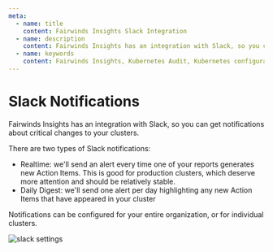 ```yaml
---
meta:
  - name: title
    content: Fairwinds Insights Slack Integration
  - name: description
    content: Fairwinds Insights has an integration with Slack, so you can get notifications about critical changes to your clusters.
  - name: keywords
    content: Fairwinds Insights, Kubernetes Audit, Kubernetes configuration validation, Slack Integration
---
```

# Slack Notifications

Fairwinds Insights has an integration with Slack, so you can get notifications
about critical changes to your clusters.

There are two types of Slack notifications:
* Realtime: we'll send an alert every time one of your reports generates new Action Items.
This is good for production clusters, which deserve more attention and should be relatively stable.
* Daily Digest: we'll send one alert per day highlighting any new Action Items that have appeared
in your cluster

Notifications can be configured for your entire organization, or for individual clusters.

<img :src="$withBase('/img/slack.png')" alt="slack settings">
